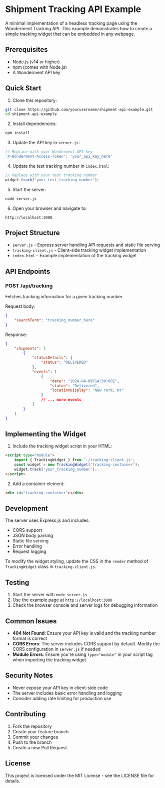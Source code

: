 # Shipment Tracking API Example

A minimal implementation of a headless tracking page using the Wonderment Tracking API. This example demonstrates how to create a simple tracking widget that can be embedded in any webpage.

## Prerequisites

- Node.js (v14 or higher)
- npm (comes with Node.js)
- A Wonderment API key

## Quick Start

1. Clone this repository:
```bash
git clone https://github.com/yourusername/shipment-api-example.git
cd shipment-api-example
```

2. Install dependencies:
```bash
npm install
```

3. Update the API key in `server.js`:
```javascript
// Replace with your Wonderment API key
'X-Wonderment-Access-Token': 'your_api_key_here'
```

4. Update the test tracking number in `index.html`:
```javascript
// Replace with your test tracking number
widget.track('your_test_tracking_number');
```

5. Start the server:
```bash
node server.js
```

6. Open your browser and navigate to:
```
http://localhost:3000
```

## Project Structure

- `server.js` - Express server handling API requests and static file serving
- `tracking-client.js` - Client-side tracking widget implementation
- `index.html` - Example implementation of the tracking widget

## API Endpoints

### POST /api/tracking

Fetches tracking information for a given tracking number.

Request body:
```json
{
    "searchTerm": "tracking_number_here"
}
```

Response:
```json
{
    "shipments": [
        {
            "statusDetails": {
                "status": "DELIVERED"
            },
            "events": [
                {
                    "date": "2024-04-09T14:30:00Z",
                    "status": "Delivered",
                    "locationDisplay": "New York, NY"
                }
                // ... more events
            ]
        }
    ]
}
```

## Implementing the Widget

1. Include the tracking widget script in your HTML:
```html
<script type="module">
    import { TrackingWidget } from './tracking-client.js';
    const widget = new TrackingWidget('tracking-container');
    widget.track('your_tracking_number');
</script>
```

2. Add a container element:
```html
<div id="tracking-container"></div>
```

## Development

The server uses Express.js and includes:
- CORS support
- JSON body parsing
- Static file serving
- Error handling
- Request logging

To modify the widget styling, update the CSS in the `render` method of `TrackingWidget` class in `tracking-client.js`.

## Testing

1. Start the server with `node server.js`
2. Use the example page at `http://localhost:3000`
3. Check the browser console and server logs for debugging information

## Common Issues

- **404 Not Found**: Ensure your API key is valid and the tracking number format is correct
- **CORS Errors**: The server includes CORS support by default. Modify the CORS configuration in `server.js` if needed
- **Module Errors**: Ensure you're using `type="module"` in your script tag when importing the tracking widget

## Security Notes

- Never expose your API key in client-side code
- The server includes basic error handling and logging
- Consider adding rate limiting for production use

## Contributing

1. Fork the repository
2. Create your feature branch
3. Commit your changes
4. Push to the branch
5. Create a new Pull Request

## License

This project is licensed under the MIT License - see the LICENSE file for details. 